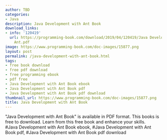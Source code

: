 ```yaml
---
author: TBD
categories:
- Java
description: Java Development with Ant Book
download_links:
- info: '120419'
  url: https://programming-book.com/download/2019/04/120419/Java Development with
    Ant.pdf
image: https://www.programming-book.com/doc-images/15877.png
layout: post
permalink: /java-development-with-ant-book.html
tags:
- free book download
- free pdf download
- free programming ebook
- pdf free
- Java Development with Ant Book ebook
- Java Development with Ant Book pdf
- Java Development with Ant Book pdf download
thumbnail_url: https://www.programming-book.com/doc-images/15877.png
title: Java Development with Ant Book
---
```


 
<div class="item-desc text-justify">
  "Java Development with Ant Book" is available in PDF format. This books is free to download. Learn from this free book and enhance your skills.
  <br>
  #Java Development with Ant Book ebook, #Java Development with Ant Book pdf, #Java Development with Ant Book pdf download
</div>